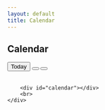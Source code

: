 ```yaml
---
layout: default
title: Calendar
---
```

<article class="container card">
    <div class="card-body">
        <h1 class="card-title">Calendar <a href="/feeds/calendar.ics" target="_blank"><span class="far fa-calendar-alt icon-orange"></span></a></h1>
        <div id="menu">
            <span id="menu-navi">
                <button type="button" class="btn btn-default btn-sm move-today" data-action="move-today">Today</button>
                <button type="button" class="btn btn-default btn-sm move-day" data-action="move-prev">
                <i class="fas fa-chevron-left" data-action="move-prev"></i>
                </button>
                <button type="button" class="btn btn-default btn-sm move-day" data-action="move-next">
                <i class="fas fa-chevron-right" data-action="move-next"></i>
                </button>
            </span>
            <span id="renderRange" class="render-range"></span>
        </div>
        <br>

        <div id="calendar"></div>
        <br>
    </div>
</article>

<link rel="stylesheet" type="text/css" href="https://uicdn.toast.com/tui-calendar/latest/tui-calendar.css" />
<script src="https://uicdn.toast.com/tui.code-snippet/latest/tui-code-snippet.js"></script>
<script src="https://uicdn.toast.com/tui.dom/v3.0.0/tui-dom.js"></script>
<script src="https://uicdn.toast.com/tui-calendar/latest/tui-calendar.js"></script>
<script src="https://cdnjs.cloudflare.com/ajax/libs/ical.js/1.3.0/ical.min.js" integrity="sha256-1oaCObP6yNz1ouAW50FOpNBBSNqZtpINrbL8B4W+kmM=" crossorigin="anonymous"></script>
<script>
// Load iCal feed (generated by Jekyll)
fetch('/feeds/calendar.ics').then((res) => {
    // If fails to load, error and stop
    if(!res.ok) {
        document.querySelector('#calendar').innerText = 'Could not load feed (request failed)';
        return;
    }

    // Get body of request
    res.text().then((str) => {
        try {
            // Parse with ical.js
            let parsed = ICAL.parse(str);

            // Helpers for month text
            const monthText = document.querySelector('.render-range');
            const updateMonthText = () => {
                monthText.innerText = new Intl.DateTimeFormat('en-US', { month: 'long', year: 'numeric' }).format(calendar.getDate().toDate());
            }

            // Initialize calendar
            let calendar = new tui.Calendar('#calendar', {
                defaultView: 'month',
                isReadOnly: true,
                usageStatistics: false,
                useCreationPopup: false,
                useDetailPopup: true
            });

            // Bind buttons to calendar
            document.querySelector('[data-action="move-today"]').addEventListener('click', () => { calendar.today(); updateMonthText(); });
            document.querySelector('[data-action="move-next"]').addEventListener('click', () => { calendar.next(); updateMonthText(); });
            document.querySelector('[data-action="move-prev"]').addEventListener('click', () => { calendar.prev(); updateMonthText(); });
            updateMonthText();

            // Array of events to eventually be loaded into the calendar
            let evtArr = [];

            // Iterate through events from iCal feed
            parsed[2].forEach((i, no) => {
                // Define base parameters
                let obj = {
                    bgColor: 'black',
                    body: '',
                    category: 'time',
                    color: 'white',
                    id: `${no}`,
                    isReadOnly: true,
                    isVisible: true
                };

                // Define vars for special cases
                let rrule = false;
                let url = '';

                // Iterate through parameters and map to object properties
                // (Convert iCal property names to tui.calendar property names)
                i[1].forEach((j) => {
                    switch (j[0]) {
                        case 'summary':
                            obj.title = j[3];
                            break;
                        case 'description':
                            obj.body = j[3];
                            break;
                        case 'dtstart':
                            // ical.js adds empty time strings if an all-day event
                            // strip these and set all-day properties instead if needed
                            if(j[3].endsWith('T::')) {
                                obj.category = 'allday';
                                obj.isAllDay = true;
                                obj.start = j[3].replace('T::','');
                            } else {
                                obj.start = j[3];
                            }
                            break;
                        case 'dtend':
                            // Strip empty time strings if needed (see dtstart comments)
                            obj.end = j[3].replace('T::','');
                            break;
                        case 'location':
                            obj.location = j[3];
                            break;
                        case 'rrule':
                            // RRULE will get interpreted from object later
                            // Just set special case var to trigger parsing later
                            rrule = true;
                            break;
                        case 'url':
                            url = j[3];
                            break;
                    }
                });

                // If has URL, append to body (since no field for in details popup)
                if(url !== '') {
                    obj.body += `${(obj.body === '' ? '' : '<br>')}<a href="${url}">${url}</a>`;
                }

                // tui.calendar can't handle RRULEs (recurrence rules)
                // So, if an RRULE is set, use ical.js to expand occurances manually
                if(rrule) {
                    // Create ical.js component from jCal output of parse
                    let comp = new ICAL.Component(i);

                    // Figure out the duration of the event (since can't directly expand start & end at the same time)
                    let duration = ICAL.Time.fromString(obj.end).subtractDate(ICAL.Time.fromString(obj.start));

                    // Create RRULE Expansion with ical.js
                    // (Creates an interable)
                    let expand = new ICAL.RecurExpansion({
                        component: comp,
                        dtstart: comp.getFirstPropertyValue('dtstart')
                    });

                    // Counter to prevent infinite iteration of RRULE (since by spec is allowed)
                    let count = 0;

                    // next defined here b/c of block scoping
                    let next;

                    // Iterate through occurances
                    // Arbitrary limit of 25 is for infinite iteration prevention
                    while(count < 25 && (next = expand.next())) {
                        // Increment infinite iteration prevention counter
                        count++;

                        // Duplicate event with RRULE
                        let o = {};
                        Object.assign(o, obj);

                        // Give unique ID
                        o.id += `::RRULE-n${count}`;

                        // Set start to this occurance from RRULE expansion
                        o.start = next.toString();

                        // Reconstruct end from duration and set
                        let end = ICAL.Time.fromJSDate(next.toJSDate());
                        end.addDuration(duration);
                        o.end = end.toString();

                        // Add to events array
                        evtArr.push(o);
                    }
                } else {
                    // If no RRULE, directly add to events array
                    evtArr.push(obj);
                }
            });

            // Add events in array to calendar
            calendar.createSchedules(evtArr);
        } catch(err) {
            // Error on parsing fail
            document.querySelector('#calendar').innerText = `Could not parse: ${err}`;
            return;
        }
    }).catch(() => {
        // Error on load fail
        document.querySelector('#calendar').innerText = 'Could not load feed (no body)';
        return;
    });
});
</script>
